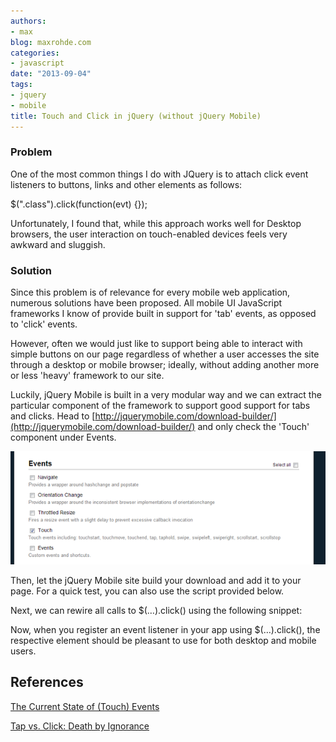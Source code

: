 ```yaml
---
authors:
- max
blog: maxrohde.com
categories:
- javascript
date: "2013-09-04"
tags:
- jquery
- mobile
title: Touch and Click in jQuery (without jQuery Mobile)
---
```


### Problem

One of the most common things I do with JQuery is to attach click event listeners to buttons, links and other elements as follows:

$(".class").click(function(evt) {});

Unfortunately, I found that, while this approach works well for Desktop browsers, the user interaction on touch-enabled devices feels very awkward and sluggish.

### Solution

Since this problem is of relevance for every mobile web application, numerous solutions have been proposed. All mobile UI JavaScript frameworks I know of provide built in support for 'tab' events, as opposed to 'click' events.

However, often we would just like to support being able to interact with simple buttons on our page regardless of whether a user accesses the site through a desktop or mobile browser; ideally, without adding another more or less 'heavy' framework to our site.

Luckily, jQuery Mobile is built in a very modular way and we can extract the particular component of the framework to support good support for tabs and clicks. Head to [http://jquerymobile.com/download-builder/](http://jquerymobile.com/download-builder/) and only check the 'Touch' component under Events.

![](images/090413_0319_touchandcli1.png)

Then, let the jQuery Mobile site build your download and add it to your page. For a quick test, you can also use the script provided below.

Next, we can rewire all calls to $(…).click() using the following snippet:

<script src="http://u1.linnk.it/qc8sbw/usr/apps/textsync/upload/jquery-mobile-touch.value.js " ></script>

<script>

$.fn.click = **function**(listener) {

    **return** **this**.each(**function**() {

       **var** $this = $( **this** );

       $this.on('vclick', listener);

    });

};

</script>

Now, when you register an event listener in your app using $(…).click(), the respective element should be pleasant to use for both desktop and mobile users.

## References

[The Current State of (Touch) Events](http://blogs.adobe.com/adobeandjquery/2011/03/07/the-current-state-of-touch-events/)

[Tap vs. Click: Death by Ignorance](https://coderwall.com/p/bdxjzg)